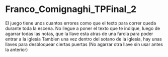 # Franco_Comignaghi_TPFinal_2


El juego tiene unos cuantos errores como que el texto para correr queda durante toda la escena. 
No llegue a poner el texto que te indique, luego de agarrar todas las notas, que la llave esta atras de una farola para poder entrar a la iglesia
Tambien una vez dentro del sotano de la iglesia, hay unas llaves para desbloquear ciertas puertas (No agarrar otra llave sin usar antes la anterior) 
